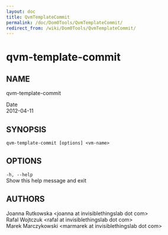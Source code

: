 ```yaml
---
layout: doc
title: QvmTemplateCommit
permalink: /doc/Dom0Tools/QvmTemplateCommit/
redirect_from: /wiki/Dom0Tools/QvmTemplateCommit/
---
```


qvm-template-commit
===================

NAME
----

qvm-template-commit

Date  
2012-04-11

SYNOPSIS
--------

`qvm-template-commit [options] <vm-name>` 

OPTIONS
-------

`-h, --help`   
Show this help message and exit

AUTHORS
-------

Joanna Rutkowska \<joanna at invisiblethingslab dot com\>  
Rafal Wojtczuk \<rafal at invisiblethingslab dot com\>  
Marek Marczykowski \<marmarek at invisiblethingslab dot com\>
